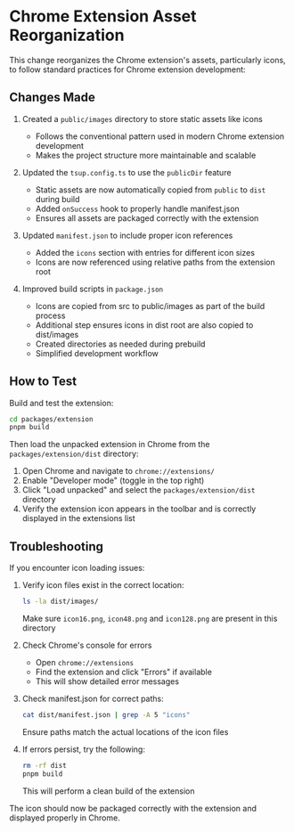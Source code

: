 # Chrome Extension Asset Reorganization

This change reorganizes the Chrome extension's assets, particularly icons, to follow standard practices for Chrome extension development:

## Changes Made

1. Created a `public/images` directory to store static assets like icons

   - Follows the conventional pattern used in modern Chrome extension development
   - Makes the project structure more maintainable and scalable

2. Updated the `tsup.config.ts` to use the `publicDir` feature

   - Static assets are now automatically copied from `public` to `dist` during build
   - Added `onSuccess` hook to properly handle manifest.json
   - Ensures all assets are packaged correctly with the extension

3. Updated `manifest.json` to include proper icon references

   - Added the `icons` section with entries for different icon sizes
   - Icons are now referenced using relative paths from the extension root

4. Improved build scripts in `package.json`
   - Icons are copied from src to public/images as part of the build process
   - Additional step ensures icons in dist root are also copied to dist/images
   - Created directories as needed during prebuild
   - Simplified development workflow

## How to Test

Build and test the extension:

```bash
cd packages/extension
pnpm build
```

Then load the unpacked extension in Chrome from the `packages/extension/dist` directory:

1. Open Chrome and navigate to `chrome://extensions/`
2. Enable "Developer mode" (toggle in the top right)
3. Click "Load unpacked" and select the `packages/extension/dist` directory
4. Verify the extension icon appears in the toolbar and is correctly displayed in the extensions list

## Troubleshooting

If you encounter icon loading issues:

1. Verify icon files exist in the correct location:

   ```bash
   ls -la dist/images/
   ```

   Make sure `icon16.png`, `icon48.png` and `icon128.png` are present in this directory

2. Check Chrome's console for errors

   - Open `chrome://extensions`
   - Find the extension and click "Errors" if available
   - This will show detailed error messages

3. Check manifest.json for correct paths:

   ```bash
   cat dist/manifest.json | grep -A 5 "icons"
   ```

   Ensure paths match the actual locations of the icon files

4. If errors persist, try the following:
   ```bash
   rm -rf dist
   pnpm build
   ```
   This will perform a clean build of the extension

The icon should now be packaged correctly with the extension and displayed properly in Chrome.
